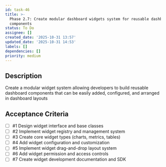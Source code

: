 ```yaml
---
id: task-46
title: >-
  Phase 2.7: Create modular dashboard widgets system for reusable dashboard
  components
status: To Do
assignee: []
created_date: '2025-10-31 13:57'
updated_date: '2025-10-31 14:53'
labels: []
dependencies: []
priority: medium
---
```


## Description

<!-- SECTION:DESCRIPTION:BEGIN -->
Create a modular widget system allowing developers to build reusable dashboard components that can be easily added, configured, and arranged in dashboard layouts
<!-- SECTION:DESCRIPTION:END -->

## Acceptance Criteria
<!-- AC:BEGIN -->
- [ ] #1 Design widget interface and base classes
- [ ] #2 Implement widget registry and management system
- [ ] #3 Create core widget types (charts, metrics, tables)
- [ ] #4 Add widget configuration and customization
- [ ] #5 Implement widget drag-and-drop layout system
- [ ] #6 Add widget permission and access controls
- [ ] #7 Create widget development documentation and SDK
<!-- AC:END -->
